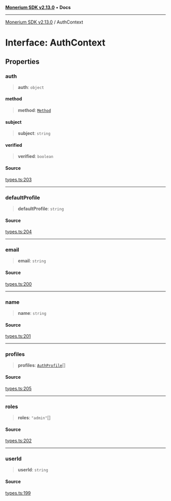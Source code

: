 [**Monerium SDK v2.13.0**](../README.md) • **Docs**

---

[Monerium SDK v2.13.0](../README.md) / AuthContext

# Interface: AuthContext

## Properties

### auth

> **auth**: `object`

#### method

> **method**: [`Method`](../enumerations/Method.md)

#### subject

> **subject**: `string`

#### verified

> **verified**: `boolean`

#### Source

[types.ts:203](https://github.com/monerium/js-monorepo/blob/4397cd6d6b171e9f3bbb7c9a2278e6782b814c1a/packages/sdk/src/types.ts#L203)

---

### defaultProfile

> **defaultProfile**: `string`

#### Source

[types.ts:204](https://github.com/monerium/js-monorepo/blob/4397cd6d6b171e9f3bbb7c9a2278e6782b814c1a/packages/sdk/src/types.ts#L204)

---

### email

> **email**: `string`

#### Source

[types.ts:200](https://github.com/monerium/js-monorepo/blob/4397cd6d6b171e9f3bbb7c9a2278e6782b814c1a/packages/sdk/src/types.ts#L200)

---

### name

> **name**: `string`

#### Source

[types.ts:201](https://github.com/monerium/js-monorepo/blob/4397cd6d6b171e9f3bbb7c9a2278e6782b814c1a/packages/sdk/src/types.ts#L201)

---

### profiles

> **profiles**: [`AuthProfile`](AuthProfile.md)[]

#### Source

[types.ts:205](https://github.com/monerium/js-monorepo/blob/4397cd6d6b171e9f3bbb7c9a2278e6782b814c1a/packages/sdk/src/types.ts#L205)

---

### roles

> **roles**: `"admin"`[]

#### Source

[types.ts:202](https://github.com/monerium/js-monorepo/blob/4397cd6d6b171e9f3bbb7c9a2278e6782b814c1a/packages/sdk/src/types.ts#L202)

---

### userId

> **userId**: `string`

#### Source

[types.ts:199](https://github.com/monerium/js-monorepo/blob/4397cd6d6b171e9f3bbb7c9a2278e6782b814c1a/packages/sdk/src/types.ts#L199)
